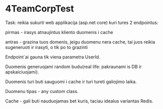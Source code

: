 # 4TeamCorpTest


Task: reikia sukurti web applikacija (asp.net core) kuri tures 2 endpointus: 

pirmas - irasys atnaujintus kliento duomenis i cache

antras - grazina tuos domenis, jeigu duomenu nera cache, tai juos reikia sugeneruoti ir irasyti, o tik po to grazinti

Endpoint`ai gauna tik viena parametra UserId.

Duomenis generuojami random budu(real life: pakraunami is DB ir apskaiciuojami). 

Duomenis turi buti sauguomi i cache ir turi tureti galiojimo laika.

Duomenu tipas - any custom class.

Cache - gali buti nauduojamas bet kuris, taciau idealus variantas Redis.

